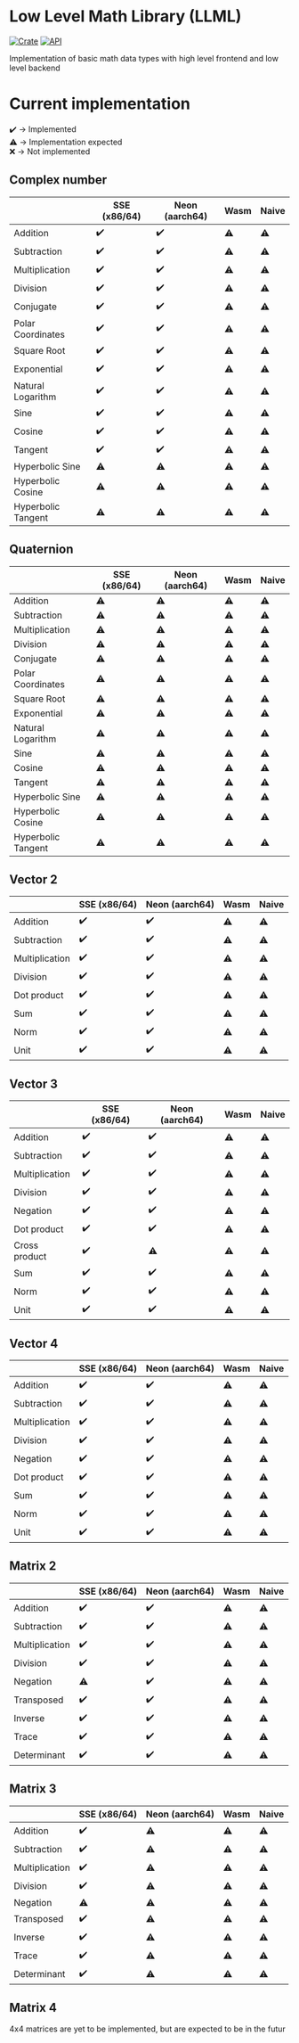 # Low Level Math Library (LLML)
[![Crate](https://img.shields.io/crates/v/llml.svg)](https://crates.io/crates/llml)
[![API](https://docs.rs/llml/badge.svg)](https://docs.rs/llml)

Implementation of basic math data types with high level frontend and low level backend

# Current implementation
✔️ -> Implemented\
⚠️ -> Implementation expected\
❌ -> Not implemented

## Complex number
|                    | SSE (x86/64) | Neon (aarch64) | Wasm | Naive |
| ----------------   | ------------ | -------------- | ---- | ----- |
| Addition           | ✔️           | ✔️            | ⚠️   | ⚠️   |
| Subtraction        | ✔️           | ✔️            | ⚠️   | ⚠️   |
| Multiplication     | ✔️           | ✔️            | ⚠️   | ⚠️   |
| Division           | ✔️           | ✔️            | ⚠️   | ⚠️   |
| Conjugate          | ✔️           | ✔️            | ⚠️   | ⚠️   |
| Polar Coordinates  | ✔️           | ✔️            | ⚠️   | ⚠️   |
| Square Root        | ✔️           | ✔️            | ⚠️   | ⚠️   |
| Exponential        | ✔️           | ✔️            | ⚠️   | ⚠️   |
| Natural Logarithm  | ✔️           | ✔️            | ⚠️   | ⚠️   |
| Sine               | ✔️           | ✔️            | ⚠️   | ⚠️   |
| Cosine             | ✔️           | ✔️            | ⚠️   | ⚠️   |
| Tangent            | ✔️           | ✔️            | ⚠️   | ⚠️   |
| Hyperbolic Sine    | ⚠️           | ⚠️            | ⚠️   | ⚠️   |
| Hyperbolic Cosine  | ⚠️           | ⚠️            | ⚠️   | ⚠️   |
| Hyperbolic Tangent | ⚠️           | ⚠️            | ⚠️   | ⚠️   |

## Quaternion
|                    | SSE (x86/64) | Neon (aarch64) | Wasm | Naive |
| ----------------   | ------------ | -------------- | ---- | ----- |
| Addition           | ⚠️           | ⚠️            | ⚠️   | ⚠️   |
| Subtraction        | ⚠️           | ⚠️            | ⚠️   | ⚠️   |
| Multiplication     | ⚠️           | ⚠️            | ⚠️   | ⚠️   |
| Division           | ⚠️           | ⚠️            | ⚠️   | ⚠️   |
| Conjugate          | ⚠️           | ⚠️            | ⚠️   | ⚠️   |
| Polar Coordinates  | ⚠️           | ⚠️            | ⚠️   | ⚠️   |
| Square Root        | ⚠️           | ⚠️            | ⚠️   | ⚠️   |
| Exponential        | ⚠️           | ⚠️            | ⚠️   | ⚠️   |
| Natural Logarithm  | ⚠️           | ⚠️            | ⚠️   | ⚠️   |
| Sine               | ⚠️           | ⚠️            | ⚠️   | ⚠️   |
| Cosine             | ⚠️           | ⚠️            | ⚠️   | ⚠️   |
| Tangent            | ⚠️           | ⚠️            | ⚠️   | ⚠️   |
| Hyperbolic Sine    | ⚠️           | ⚠️            | ⚠️   | ⚠️   |
| Hyperbolic Cosine  | ⚠️           | ⚠️            | ⚠️   | ⚠️   |
| Hyperbolic Tangent | ⚠️           | ⚠️            | ⚠️   | ⚠️   |

## Vector 2
|                  | SSE (x86/64) | Neon (aarch64) | Wasm | Naive |
| ---------------- | ------------ | -------------- | ---- | ----- |
| Addition         | ✔️           | ✔️            | ⚠️   | ⚠️   |
| Subtraction      | ✔️           | ✔️            | ⚠️   | ⚠️   |
| Multiplication   | ✔️           | ✔️            | ⚠️   | ⚠️   |
| Division         | ✔️           | ✔️            | ⚠️   | ⚠️   |
| Dot product      | ✔️           | ✔️            | ⚠️   | ⚠️   |
| Sum              | ✔️           | ✔️            | ⚠️   | ⚠️   |
| Norm             | ✔️           | ✔️            | ⚠️   | ⚠️   |
| Unit             | ✔️           | ✔️            | ⚠️   | ⚠️   |

## Vector 3
|                    | SSE (x86/64) | Neon (aarch64) | Wasm | Naive |
| ------------------ | ------------ | -------------- | ---- | ----- |
| Addition           | ✔️           | ✔️            | ⚠️   | ⚠️   |
| Subtraction        | ✔️           | ✔️            | ⚠️   | ⚠️   |
| Multiplication     | ✔️           | ✔️            | ⚠️   | ⚠️   |
| Division           | ✔️           | ✔️            | ⚠️   | ⚠️   |
| Negation           | ✔️           | ✔️            | ⚠️   | ⚠️   |
| Dot product        | ✔️           | ✔️            | ⚠️   | ⚠️   |
| Cross product      | ✔️           | ⚠️            | ⚠️   | ⚠️   |
| Sum                | ✔️           | ✔️            | ⚠️   | ⚠️   |
| Norm               | ✔️           | ✔️            | ⚠️   | ⚠️   |
| Unit               | ✔️           | ✔️            | ⚠️   | ⚠️   |

## Vector 4
|                  | SSE (x86/64) | Neon (aarch64) | Wasm | Naive |
| ---------------- | ------------ | -------------- | ---- | ----- |
| Addition         | ✔️           | ✔️            | ⚠️   | ⚠️   |
| Subtraction      | ✔️           | ✔️            | ⚠️   | ⚠️   |
| Multiplication   | ✔️           | ✔️            | ⚠️   | ⚠️   |
| Division         | ✔️           | ✔️            | ⚠️   | ⚠️   |
| Negation         | ✔️           | ✔️            | ⚠️   | ⚠️   |
| Dot product      | ✔️           | ✔️            | ⚠️   | ⚠️   |
| Sum              | ✔️           | ✔️            | ⚠️   | ⚠️   |
| Norm             | ✔️           | ✔️            | ⚠️   | ⚠️   |
| Unit             | ✔️           | ✔️            | ⚠️   | ⚠️   |

## Matrix 2
|                  | SSE (x86/64) | Neon (aarch64) | Wasm | Naive |
| ---------------- | ------------ | -------------- | ---- | ----- |
| Addition         | ✔️           | ✔️            | ⚠️   | ⚠️   |
| Subtraction      | ✔️           | ✔️            | ⚠️   | ⚠️   |
| Multiplication   | ✔️           | ✔️            | ⚠️   | ⚠️   |
| Division         | ✔️           | ✔️            | ⚠️   | ⚠️   |
| Negation         | ⚠️           | ✔️            | ⚠️   | ⚠️   |
| Transposed       | ✔️           | ✔️            | ⚠️   | ⚠️   |
| Inverse          | ✔️           | ✔️            | ⚠️   | ⚠️   |
| Trace            | ✔️           | ✔️            | ⚠️   | ⚠️   |
| Determinant      | ✔️           | ✔️            | ⚠️   | ⚠️   |

## Matrix 3
|                  | SSE (x86/64) | Neon (aarch64) | Wasm | Naive |
| ---------------- | ------------ | -------------- | ---- | ----- |
| Addition         | ✔️           | ⚠️            | ⚠️   | ⚠️   |
| Subtraction      | ✔️           | ⚠️            | ⚠️   | ⚠️   |
| Multiplication   | ✔️           | ⚠️            | ⚠️   | ⚠️   |
| Division         | ✔️           | ⚠️            | ⚠️   | ⚠️   |
| Negation         | ⚠️           | ⚠️            | ⚠️   | ⚠️   |
| Transposed       | ✔️           | ⚠️            | ⚠️   | ⚠️   |
| Inverse          | ✔️           | ⚠️            | ⚠️   | ⚠️   |
| Trace            | ✔️           | ⚠️            | ⚠️   | ⚠️   |
| Determinant      | ✔️           | ⚠️            | ⚠️   | ⚠️   |

## Matrix 4
4x4 matrices are yet to be implemented, but are expected to be in the futur
